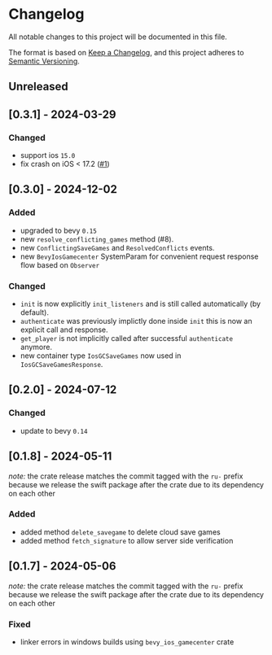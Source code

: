 # Changelog

All notable changes to this project will be documented in this file.

The format is based on [Keep a Changelog](https://keepachangelog.com/en/1.0.0/),
and this project adheres to [Semantic Versioning](https://semver.org/spec/v2.0.0.html).

## Unreleased

## [0.3.1] - 2024-03-29

### Changed
* support ios `15.0`
* fix crash on iOS < 17.2 ([#1](https://github.com/rustunit/bevy_ios_gamecenter/pull/11))

## [0.3.0] - 2024-12-02

### Added
* upgraded to bevy `0.15`
* new `resolve_conflicting_games` method (#8).
* new `ConflictingSaveGames` and `ResolvedConflicts` events.
* new `BevyIosGamecenter` SystemParam for convenient request response flow based on `Observer`

### Changed
* `init` is now explicitly `init_listeners` and is still called automatically (by default).
* `authenticate` was previously implictly done inside `init` this is now an explicit call and response.
* `get_player` is not implicitly called after successful `authenticate` anymore.
* new container type `IosGCSaveGames` now used in `IosGCSaveGamesResponse`.

## [0.2.0] - 2024-07-12

### Changed
* update to bevy `0.14`

## [0.1.8] - 2024-05-11

*note:* the crate release matches the commit tagged with the `ru-` prefix because we release the swift package after the crate due to its dependency on each other

### Added
* added method `delete_savegame` to delete cloud save games
* added method `fetch_signature` to allow server side verification

## [0.1.7] - 2024-05-06

*note:* the crate release matches the commit tagged with the `ru-` prefix because we release the swift package after the crate due to its dependency on each other

### Fixed
* linker errors in windows builds using `bevy_ios_gamecenter` crate
